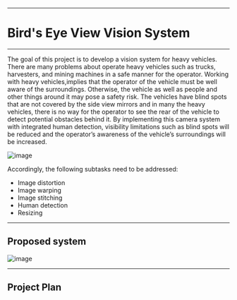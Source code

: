 _ _ _
# Bird's Eye View Vision System
_ _ _

The goal of this project is to develop a vision system for heavy vehicles.
There are many problems about operate heavy vehicles such as trucks, 
harvesters, and mining machines in a safe manner for the operator. 
Working with heavy vehicles,implies that the operator of the vehicle 
must be well aware of the surroundings. Otherwise, the vehicle as 
well as people and other things around it may pose a safety risk. 
The vehicles have blind spots that are not covered by the side view 
mirrors and in many the heavy vehicles, there is no way for the operator 
to see the rear of the vehicle to detect potential obstacles behind it. 
By implementing this camera system with integrated human detection, 
visibility limitations such as blind spots will be reduced and the operator’s 
awareness of the vehicle’s surroundings will be increased.

![image](https://user-images.githubusercontent.com/80567526/191036020-96bbd085-c2f6-4b0c-8825-9d01d21eda06.png)


Accordingly, the following subtasks need to be addressed: 
+ Image distortion 
+ Image warping
+ Image stitching
+ Human detection
+ Resizing
_ _ _

## Proposed system

![image](https://user-images.githubusercontent.com/80567526/191074579-5e100f2f-caa1-460f-a4fe-dce67e8eccee.png)

_ _ _

## Project Plan

